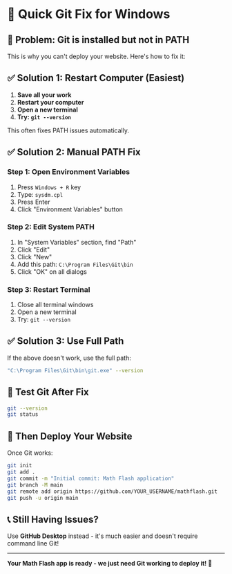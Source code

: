 # 🔧 Quick Git Fix for Windows

## 🚨 **Problem: Git is installed but not in PATH**

This is why you can't deploy your website. Here's how to fix it:

## ✅ **Solution 1: Restart Computer (Easiest)**
1. **Save all your work**
2. **Restart your computer**
3. **Open a new terminal**
4. **Try: `git --version`**

This often fixes PATH issues automatically.

## ✅ **Solution 2: Manual PATH Fix**

### **Step 1: Open Environment Variables**
1. Press `Windows + R` key
2. Type: `sysdm.cpl`
3. Press Enter
4. Click "Environment Variables" button

### **Step 2: Edit System PATH**
1. In "System Variables" section, find "Path"
2. Click "Edit"
3. Click "New"
4. Add this path: `C:\Program Files\Git\bin`
5. Click "OK" on all dialogs

### **Step 3: Restart Terminal**
1. Close all terminal windows
2. Open a new terminal
3. Try: `git --version`

## ✅ **Solution 3: Use Full Path**
If the above doesn't work, use the full path:
```bash
"C:\Program Files\Git\bin\git.exe" --version
```

## 🎯 **Test Git After Fix**
```bash
git --version
git status
```

## 🚀 **Then Deploy Your Website**
Once Git works:
```bash
git init
git add .
git commit -m "Initial commit: Math Flash application"
git branch -M main
git remote add origin https://github.com/YOUR_USERNAME/mathflash.git
git push -u origin main
```

## 📞 **Still Having Issues?**
Use **GitHub Desktop** instead - it's much easier and doesn't require command line Git!

---

**Your Math Flash app is ready - we just need Git working to deploy it! 🚀**

